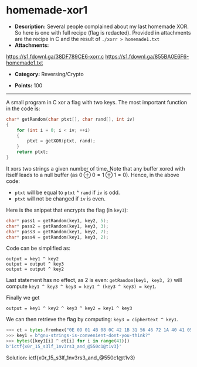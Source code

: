 # homemade-xor1

- **Description:** Several people complained about my last homemade XOR. So here is one with full recipe (flag is redacted). Provided in attachments are the recipe in C and the result of `./xorr > homemade1.txt`
- **Attachments:**

https://s1.fdownl.ga/38DF789CE6-xorr.c
https://s1.fdownl.ga/855BA0E6F6-homemade1.txt

- **Category:** Reversing/Crypto

- **Points:** 100

---

A small program in C xor a flag with two keys. The most important function in the code is:

```c
char* getRandom(char ptxt[], char rand[], int iv)
{
    for (int i = 0; i < iv; ++i)
    {
        ptxt = getXOR(ptxt, rand);
    }
    return ptxt;
}
```

It xors two strings a given number of time. Note that any buffer xored with itself leads to a null buffer (as $0 \oplus 0 = 1 \oplus 1 = 0$). Hence, in the above code:

- `ptxt` will be equal to `ptxt` ^ `rand` if `iv` is odd.
- `ptxt` will not be changed if `iv` is even.

Here is the snippet that encrypts the flag (in `key3`):

```c
char* pass1 = getRandom(key1, key2, 5);
char* pass2 = getRandom(key1, key3, 3);
char* pass3 = getRandom(key1, key2, 7);
char* pass4 = getRandom(key1, key3, 2);
```

Code can be simplified as:

```
output = key1 ^ key2
output = output ^ key3
output = output ^ key2
```

Last statement has no effect, as 2 is even: `getRandom(key1, key3, 2)` will compute `key1 ^ key3 ^ key3 = key1 ^ (key3 ^ key3) = key1`.

Finally we get

`output = key1 ^ key2 ^ key3 ^ key2 = key1 ^ key3`

We can then retrieve the flag by computing: `key3 = ciphertext ^ key1`.

```python
>>> ct = bytes.fromhex("0E 0D 01 4B 08 0C 42 1B 31 56 46 72 1A 40 41 05 30 5F 18 13 5D 1B 16 5D 2B 4C 0A 0B 31 34 18 4C 5F 16 1C 34 1C 58 18 58 42 0A")
>>> key1 = b"gnu-strings-is-convenient-dont-you-think?"
>>> bytes([key1[i] ^ ct[i] for i in range(41)])
b'ictf{x0r_15_s3lf_1nv3rs3_and_@550c1@t1v3}'
```

Solution: ictf{x0r_15_s3lf_1nv3rs3_and_@550c1@t1v3}